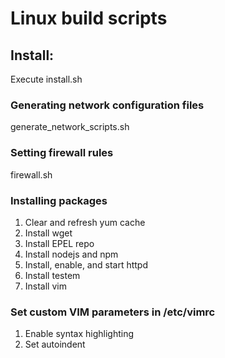 # Linux build scripts

## Install:
Execute install.sh

### Generating network configuration files
generate_network_scripts.sh

### Setting firewall rules
firewall.sh

### Installing packages
1. Clear and refresh yum cache
2. Install wget
3. Install EPEL repo
4. Install nodejs and npm
5. Install, enable, and start httpd
6. Install testem
7. Install vim

### Set custom VIM parameters in /etc/vimrc
1. Enable syntax highlighting
2. Set autoindent
